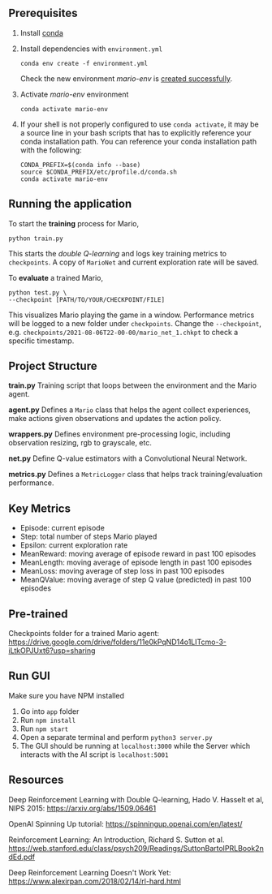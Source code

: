 ## Prerequisites

1. Install [conda](https://www.anaconda.com/products/individual)
2. Install dependencies with `environment.yml`

   ```
   conda env create -f environment.yml
   ```

   Check the new environment _mario-env_ is [created successfully](https://docs.conda.io/projects/conda/en/latest/user-guide/tasks/manage-environments.html#creating-an-environment-from-an-environment-yml-file).

3. Activate _mario-env_ environment

   ```
   conda activate mario-env
   ```

4. If your shell is not properly configured to use `conda activate`, it may be a source line in your bash scripts that has to explicitly reference your conda installation path. You can reference your conda installation path with the following:
   ```
   CONDA_PREFIX=$(conda info --base)
   source $CONDA_PREFIX/etc/profile.d/conda.sh
   conda activate mario-env
   ```

## Running the application

To start the **training** process for Mario,

```
python train.py
```

This starts the _double Q-learning_ and logs key training metrics to `checkpoints`. A copy of `MarioNet` and current exploration rate will be saved.

To **evaluate** a trained Mario,

```
python test.py \
--checkpoint [PATH/TO/YOUR/CHECKPOINT/FILE]
```

This visualizes Mario playing the game in a window. Performance metrics will be logged to a new folder under `checkpoints`. Change the `--checkpoint`, e.g. `checkpoints/2021-08-06T22-00-00/mario_net_1.chkpt` to check a specific timestamp.

## Project Structure

**train.py**
Training script that loops between the environment and the Mario agent.

**agent.py**
Defines a `Mario` class that helps the agent collect experiences, make actions given observations and updates the action policy.

**wrappers.py**
Defines environment pre-processing logic, including observation resizing, rgb to grayscale, etc.

**net.py**
Define Q-value estimators with a Convolutional Neural Network.

**metrics.py**
Defines a `MetricLogger` class that helps track training/evaluation performance.

## Key Metrics

- Episode: current episode
- Step: total number of steps Mario played
- Epsilon: current exploration rate
- MeanReward: moving average of episode reward in past 100 episodes
- MeanLength: moving average of episode length in past 100 episodes
- MeanLoss: moving average of step loss in past 100 episodes
- MeanQValue: moving average of step Q value (predicted) in past 100 episodes

## Pre-trained

Checkpoints folder for a trained Mario agent: https://drive.google.com/drive/folders/11e0kPqND14o1LITcmo-3-iLtkOPJUxt6?usp=sharing

## Run GUI

Make sure you have NPM installed

1. Go into `app` folder
2. Run `npm install`
3. Run `npm start`
4. Open a separate terminal and perform `python3 server.py`
5. The GUI should be running at `localhost:3000` while the Server which interacts with the AI script is `localhost:5001`

## Resources

Deep Reinforcement Learning with Double Q-learning, Hado V. Hasselt et al, NIPS 2015: https://arxiv.org/abs/1509.06461

OpenAI Spinning Up tutorial: https://spinningup.openai.com/en/latest/

Reinforcement Learning: An Introduction, Richard S. Sutton et al. https://web.stanford.edu/class/psych209/Readings/SuttonBartoIPRLBook2ndEd.pdf

Deep Reinforcement Learning Doesn't Work Yet: https://www.alexirpan.com/2018/02/14/rl-hard.html
